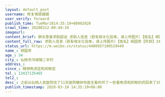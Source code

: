 ```yaml
---
layout: default_post
username: 修复情感婚姻
user_verify: forward
publish_time: TueMar1014:35:19+08002020
crawl_time: 20200312-00:49:34
imageurl: 
content_brief: 肺炎患者求助超话 求助人信息（若有相关化验单，请上传图片）【姓名】胡国奇【年龄】34【所在城市】仙桃市沔城镇二羊村【所在小区、社区】【患病时间】精神焦虑症和抑郁症【联系方式】●●●【其他紧急联系人】【病情描述】 之前从仙桃人民医院住了11天医院睡钟衔医生看的开了一些看 ...全文
content_full_raw: 求助人信息（若有相关化验单，请上传图片）【姓名】胡国奇【年龄】34【所在城市】仙桃市沔城镇二羊村【所在小区、社区】【患病时间】精神焦虑症和抑郁症【联系方式】●●●【其他紧急联系人】【病情描述】之前从仙桃人民医院住了11天医院睡钟衔医生看的开了一些看焦虑和抑郁的药回来了20天中途看了3次心里医生，着两天没有跟心里医生聊天了，在这之前有三次自杀未遂现在已经开始变严重了大闹大苦，现在希望住院，医院不接受，每天情况很不稳定，周围的人会有生命危险包括他自己，求助大家的帮助，现在特殊时期能到大医院是最好
status_url: https://m.weibo.cn/status/4480937100519449
name_: 胡国奇
age_: 34
city_: 仙桃市沔城镇二羊村
address_: 
since_: 精神焦虑症和抑郁症
tel_: 13437135465
tel2_: 
desc_: 之前从仙桃人民医院住了11天医院睡钟衔医生看的开了一些看焦虑和抑郁的药回来了20天中途看了3次心里医生，着两天没有跟心里医生聊天了，在这之前有三次自杀未遂现在已经开始变严重了大闹大苦，现在希望住院，医院不接受，每天情况很不稳定，周围的人会有生命危险包括他自己，求助大家的帮助，现在特殊时期能到大医院是最好
publish_timestamp: 2020-03-10 14:35:19+08:00
---
```

